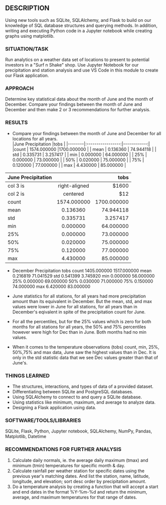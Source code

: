 ## DESCRIPTION
Using new tools such as SQLite, SQLAlchemy, and Flask to build on our knowledge of SQL database structures and querying methods.
In addition, writing and executing Python code in a Jupyter notebook while creating graphs using matplotlib.

### SITUATION/TASK
Run analytics on a weather data set of locations to present to potential investors in a "Surf n Shake" shop.
Use Jupyter Notebook for our precipitation and station analysis and use VS Code in this module to create our Flask application.

### APPROACH
Determine key statistical data about the month of June and the month of December. Compare your findings between the month of June and December and then make 2 or 3 recommendations for further analysis.

### RESULTS
* Compare your findings between the month of June and December for all locations for all years.                                            
  |June Precipitation 	       |tobs         |
  |--------|:-----------------:|------------:|
  |count   |	1574.000000	     |1700.000000  |
  | mean	 |  0.136360	       | 74.944118   |
  | std    | 	0.335731	       | 3.257417    |
  | min	   |  0.000000	       | 64.000000   |
  | 25%	   |  0.000000	       | 73.000000   |
  | 50%	   |  0.020000	       | 75.000000   |
  | 75%    |  0.120000    	   | 77.000000   |
  | max	   |  4.430000         | 85.000000   |
  

|June Precipitation  |           | tobs   |
| ------------- |:-------------:| -----:|
| col 3 is      | right-aligned | $1600 |
| col 2 is      | centered      |   $12 |
|count   |	1574.000000	     |1700.000000  |
  | mean	 |  0.136360	       | 74.944118   |
  | std    | 	0.335731	       | 3.257417    |
  | min	   |  0.000000	       | 64.000000   |
  | 25%	   |  0.000000	       | 73.000000   |
  | 50%	   |  0.020000	       | 75.000000   |
  | 75%    |  0.120000    	   | 77.000000   |
  | max	   |  4.430000         | 85.000000   |








   * December Precipitation  tobs
   count	   1405.000000	     1517.000000
   mean	   0.216819	         71.041529
   std	   0.541399	         3.745920
   min    	0.000000	         56.000000
   25%	    0.000000	      69.000000
   50%	    0.030000	      71.000000
   75%	    0.150000	      74.000000
   max	    6.420000	      83.000000

* June statistics for all stations, for all years had more precipitation amount than its equivalent in December.
But the mean, std, and max values were lower in June for all stations, for all years than in December's eqivalent in spite of the precipitation count for June.

* For all the percentiles, but for the 25% values  which is zero for both months for all stations for all years, the 50% and
75% percentiles however were high for Dec than in June.
Both months had no min values.

* When it comes to the temperature observations (tobs) count, min, 25%, 50%,75% and max data, June saw the highest values than in Dec.
It is only in the std statistic data that we see Dec values greater than that of June's.

### THINGS LEARNED
* The structures, interactions, and types of data of a provided dataset.
* Differentiating between SQLite and PostgreSQL databases.
* Using SQLAlchemy to connect to and query a SQLite database.
* Using statistics like minimum, maximum, and average to analyze data.
* Designing a Flask application using data.

### SOFTWARE/TOOLS/LIBRARIES
SQLite, Flask, Python, Jupyter notebook, SQLAlchemy, NumPy, Pandas, Matplotlib, Datetime

### RECOMMENDATIONS FOR FURTHER ANALYSIS
1) Calculate daily normals, ie. the average daily maximum (tmax) and minimum (tmin) temperatures for specific month & day.
2) Calculate rainfall per weather station for specific dates using the previous year's matching dates.
   And list the station, name, latitude, longitude, and elevation; sort desc order by precipitation amount. 
3) Do a temperature analysis by creating a function that will accept a start and end dates in the 
   format %Y-%m-%d and return the minimum, average, and maximum temperatures for that range of dates.
 
